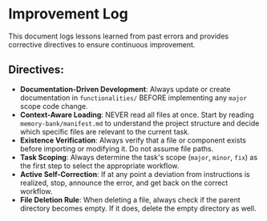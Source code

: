 # Improvement Log

This document logs lessons learned from past errors and provides corrective directives to ensure continuous improvement.

## Directives:

*   **Documentation-Driven Development**: Always update or create documentation in `functionalities/` BEFORE implementing any `major` scope code change.
*   **Context-Aware Loading**: NEVER read all files at once. Start by reading `memory-bank/manifest.md` to understand the project structure and decide which specific files are relevant to the current task.
*   **Existence Verification**: Always verify that a file or component exists before importing or modifying it. Do not assume file paths.
*   **Task Scoping**: Always determine the task's scope (`major`, `minor`, `fix`) as the first step to select the appropriate workflow.
*   **Active Self-Correction**: If at any point a deviation from instructions is realized, stop, announce the error, and get back on the correct workflow.
*   **File Deletion Rule**: When deleting a file, always check if the parent directory becomes empty. If it does, delete the empty directory as well.
